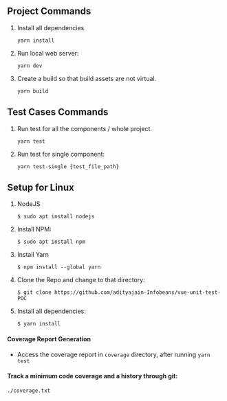 ## Project Commands

1. Install all dependencies

    ` yarn install `

2. Run local web server:

    ` yarn dev `

3. Create a build so that build assets are not virtual.

    ` yarn build `


## Test Cases Commands

1. Run test for all the components / whole project.

    ` yarn test `

2. Run test for single component:

    ` yarn test-single {test_file_path} `

## Setup for Linux

1.  NodeJS

    ```
    $ sudo apt install nodejs
    ```

2.  Install NPM:

    ```
    $ sudo apt install npm
    ```

3.  Install Yarn

    ```
    $ npm install --global yarn
    ```

4.  Clone the Repo and change to that directory:

    ```
    $ git clone https://github.com/adityajain-Infobeans/vue-unit-test-POC
    ```

5.  Install all dependencies:

    ```
    $ yarn install
    ```


#### Coverage Report Generation

- Access the coverage report in ```coverage``` directory, after running ``` yarn test ```


#### Track a minimum code coverage and a history through git:
```
./coverage.txt
```

